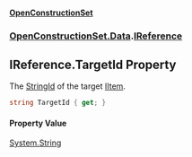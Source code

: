 #### [OpenConstructionSet](index.md 'index')
### [OpenConstructionSet.Data](index.md#OpenConstructionSet_Data 'OpenConstructionSet.Data').[IReference](vKi1zmew+odEqSm8IGr+UQ.md 'OpenConstructionSet.Data.IReference')
## IReference.TargetId Property
The [StringId](C7NXJeVk4qI07BbFStgaIg.md 'OpenConstructionSet.Data.IItem.StringId') of the target [IItem](1xw59+1PxAxgqAyD92DMNg.md 'OpenConstructionSet.Data.IItem').  
```csharp
string TargetId { get; }
```
#### Property Value
[System.String](https://docs.microsoft.com/en-us/dotnet/api/System.String 'System.String')
